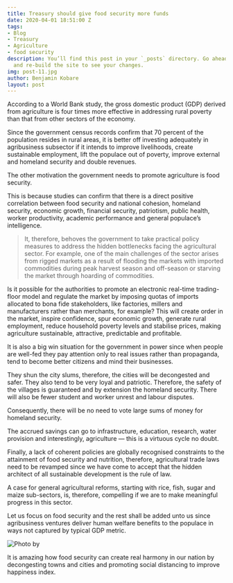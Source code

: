 ```yaml
---
title: Treasury should give food security more funds
date: 2020-04-01 18:51:00 Z
tags:
- Blog
- Treasury
- Agriculture
- food security
description: You’ll find this post in your `_posts` directory. Go ahead and edit it
  and re-build the site to see your changes.
img: post-11.jpg
author: Benjamin Kobare
layout: post
---
```


According to a World Bank study, the gross domestic product (GDP) derived from agriculture is four times more effective in addressing rural poverty than that from other sectors of the economy.

Since the government census records confirm that 70 percent of the population resides in rural areas, it is better off investing adequately in agribusiness subsector if it intends to improve livelihoods, create sustainable employment, lift the populace out of poverty, improve external and homeland security and double revenues.



<canvas id="myChart"></canvas>
<script src="https://cdnjs.cloudflare.com/ajax/libs/Chart.js/2.8.0/Chart.min.js
"></script>
<script >
var ctx = document.getElementById("myChart");

var stars = [30, 70];
var frameworks = ["Urban Population %", "Rural Population %"];

var myChart = new Chart(ctx, {
  type: "pie",
  data: {
    labels: frameworks,
    datasets: [
      {
        label: "Github Stars",
        data: stars,
        backgroundColor: [
          "rgba(255, 206, 86, 0.2)",
          "rgba(75, 192, 192, 0.2)"     
        ],
        borderColor: [
          "rgba(255, 206, 86, 1)",
          "rgba(75, 192, 192, 1)"
        ],
        borderWidth: 1
      }
    ]
  }
});
</script>


The other motivation the government needs to promote agriculture is food security.

This is because studies can confirm that there is a direct positive correlation between food security and national cohesion, homeland security, economic growth, financial security, patriotism, public health, worker productivity, academic performance and general populace’s intelligence.

>It, therefore, behoves the government to take practical policy measures to address the hidden bottlenecks facing the agricultural sector. For example, one of the main challenges of the sector arises from rigged markets as a result of flooding the markets with imported commodities during peak harvest season and off-season or starving the market through hoarding of commodities.

Is it possible for the authorities to promote an electronic real-time trading-floor model and regulate the market by imposing quotas of imports allocated to bona fide stakeholders, like factories, millers and manufacturers rather than merchants, for example? This will create order in the market, inspire confidence, spur economic growth, generate rural employment, reduce household poverty levels and stabilise prices, making agriculture sustainable, attractive, predictable and profitable.

It is also a big win situation for the government in power since when people are well-fed they pay attention only to real issues rather than propaganda, tend to become better citizens and mind their businesses.

They shun the city slums, therefore, the cities will be decongested and safer. They also tend to be very loyal and patriotic. Therefore, the safety of the villages is guaranteed and by extension the homeland security. There will also be fewer student and worker unrest and labour disputes.

Consequently, there will be no need to vote large sums of money for homeland security.

The accrued savings can go to infrastructure, education, research, water provision and interestingly, agriculture — this is a virtuous cycle no doubt.

Finally, a lack of coherent policies are globally recognised constraints to the attainment of food security and nutrition, therefore, agricultural trade laws need to be revamped since we have come to accept that the hidden architect of all sustainable development is the rule of law.

A case for general agricultural reforms, starting with rice, fish, sugar and maize sub-sectors, is, therefore, compelling if we are to make meaningful progress in this sector.

Let us focus on food security and the rest shall be added unto us since agribusiness ventures deliver human welfare benefits to the populace in ways not captured by typical GDP metric.

![Photo by ](https://images.unsplash.com/photo-1509100194014-d49809396daa?ixlib=rb-1.2.1&ixid=eyJhcHBfaWQiOjEyMDd9&auto=format&fit=crop&w=1350&q=80)

It is amazing how food security can create real harmony in our nation by decongesting towns and cities and promoting social distancing to improve happiness index.





